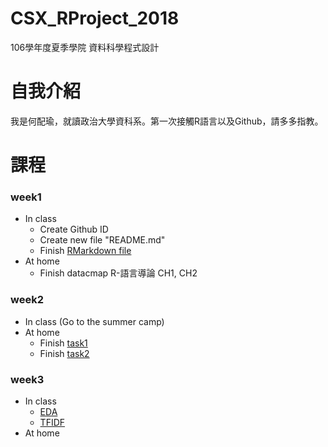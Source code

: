 # CSX_RProject_2018
  106學年度夏季學院 資料科學程式設計
  
# 自我介紹
  我是何配瑜，就讀政治大學資科系。第一次接觸R語言以及Github，請多多指教。
  
# 課程
### week1
   * In class
     * Create Github ID 
     * Create new file "README.md" 
     * Finish [RMarkdown file](https://pd1921.github.io/CSX_RProject_2018/week1/class/hw1.html)
   * At home
     * Finish datacmap R-語言導論 CH1, CH2
     
### week2
  * In class
    (Go to the summer camp)
  * At home
    * Finish [task1](https://pd1921.github.io/CSX_RProject_2018/week2/task1/task1.html)
    * Finish [task2](https://pd1921.github.io/CSX_RProject_2018/week2/task2/task2.html)
    
### week3
  * In class
    * [EDA](https://pd1921.github.io/CSX_RProject_2018/week3/EDA/EDA.html)
    * [TFIDF](https://pd1921.github.io/CSX_RProject_2018/week3/TFIDF/TFIDF.html)
  * At home
  
